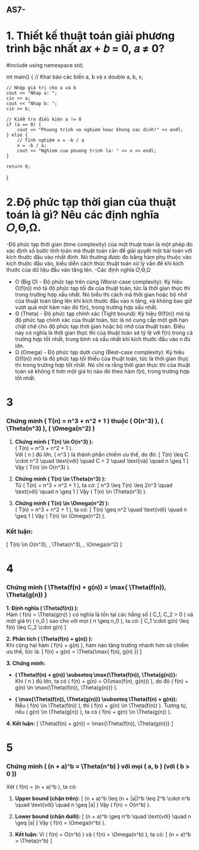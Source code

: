 ## AS7-
# 1. Thiết kế thuật toán giải phương trình bậc nhất 𝑎𝑥 + 𝑏 = 0, 𝑎 ≠ 0?
#include <iostream>
using namespace std;

int main() {
    // Khai báo các biến a, b và x
    double a, b, x;
    
    // Nhập giá trị cho a và b
    cout << "Nhap a: ";
    cin >> a;
    cout << "Nhap b: ";
    cin >> b;
    
    // Kiểm tra điều kiện a != 0
    if (a == 0) {
        cout << "Phuong trinh vo nghiem hoac khong xac dinh!" << endl;
    } else {
        // Tính nghiệm x = -b / a
        x = -b / a;
        cout << "Nghiem cua phuong trinh la: " << x << endl;
    }

    return 0;
}

 
# 2.Độ phức tạp thời gian của thuật toán là gì? Nêu các định nghĩa 𝑂,Θ,Ω.
-Độ phức tạp thời gian (time complexity) của một thuật toán là một phép đo xác định số bước tính toán mà thuật toán cần để giải quyết một bài toán với kích thước đầu vào nhất định. Nó thường được đo bằng hàm phụ thuộc vào kích thước đầu vào, biểu diễn cách thức thuật toán xử lý vấn đề khi kích thước của dữ liệu đầu vào tăng lên.
-Các định nghĩa 𝑂,Θ,Ω
  + O (Big O) - Độ phức tạp trên cùng (Worst-case complexity): Ký hiệu O(f(n)) mô tả độ phức tạp tối đa của thuật toán, tức là thời gian thực thi trong trường hợp xấu nhất. Nó biểu thị cách mà thời gian hoặc bộ nhớ của thuật toán tăng lên khi kích thước đầu vào n tăng, và không bao giờ vượt quá một hàm nào đó f(n), trong trường hợp xấu nhất.
  + Θ (Theta) - Độ phức tạp chính xác (Tight bound):  Ký hiệu Θ(f(n)) mô tả độ phức tạp chính xác của thuật toán, tức là nó cung cấp một giới hạn chặt chẽ cho độ phức tạp thời gian hoặc bộ nhớ của thuật toán. Điều này có nghĩa là thời gian thực thi của thuật toán sẽ tỷ lệ với f(n) trong cả trường hợp tốt nhất, trung bình và xấu nhất khi kích thước đầu vào 𝑛 đủ lớn.
  + Ω (Omega) - Độ phức tạp dưới cùng (Best-case complexity): Ký hiệu Ω(f(n)) mô tả độ phức tạp tối thiểu của thuật toán, tức là thời gian thực thi trong trường hợp tốt nhất. Nó chỉ ra rằng thời gian thực thi của thuật toán sẽ không ít hơn một giá trị nào đó theo hàm 𝑓(𝑛), trong trường hợp tốt nhất.
# 3
### **Chứng minh \( T(n) = n^3 + n^2 + 1 \) thuộc \( O(n^3) \), \( \Theta(n^3) \), \( \Omega(n^2) \)**

1. **Chứng minh \( T(n) \in O(n^3) \):**  
   \( T(n) = n^3 + n^2 + 1 \).  
   Với \( n \) đủ lớn, \( n^3 \) là thành phần chiếm ưu thế, do đó:
   \[
   T(n) \leq C \cdot n^3 \quad \text{với} \quad C = 2 \quad \text{và} \quad n \geq 1
   \]
   Vậy \( T(n) \in O(n^3) \).

2. **Chứng minh \( T(n) \in \Theta(n^3) \):**  
   Từ \( T(n) = n^3 + n^2 + 1 \), ta có:
   \[
   n^3 \leq T(n) \leq 2n^3 \quad \text{với} \quad n \geq 1
   \]
   Vậy \( T(n) \in \Theta(n^3) \).

3. **Chứng minh \( T(n) \in \Omega(n^2) \):**  
   \( T(n) = n^3 + n^2 + 1 \), ta có:
   \[
   T(n) \geq n^2 \quad \text{với} \quad n \geq 1
   \]
   Vậy \( T(n) \in \Omega(n^2) \).

### **Kết luận:**
\[
T(n) \in O(n^3), \, \Theta(n^3), \, \Omega(n^2)
\]

# 4
### **Chứng minh \( \Theta(f(n) + g(n)) = \max\{ \Theta(f(n)), \Theta(g(n)) \}**

**1. Định nghĩa \( \Theta(f(n)) \):**  
Hàm \( f(n) = \Theta(g(n)) \) có nghĩa là tồn tại các hằng số \( C_1, C_2 > 0 \) và một giá trị \( n_0 \) sao cho với mọi \( n \geq n_0 \), ta có:
\[
C_1 \cdot g(n) \leq f(n) \leq C_2 \cdot g(n)
\]

**2. Phân tích \( \Theta(f(n) + g(n)) \):**  
Khi cộng hai hàm \( f(n) + g(n) \), hàm nào tăng trưởng nhanh hơn sẽ chiếm ưu thế, tức là:
\[
f(n) + g(n) = \Theta(\max\{ f(n), g(n) \})
\]

**3. Chứng minh:**

- **\( \Theta(f(n) + g(n)) \subseteq \max\{\Theta(f(n)), \Theta(g(n))\}:**  
  Khi \( n \) đủ lớn, ta có \( f(n) + g(n) = O(\max(f(n), g(n))) \), do đó \( f(n) + g(n) \in \max\{\Theta(f(n)), \Theta(g(n))\} \).

- **\( \max\{\Theta(f(n)), \Theta(g(n))\} \subseteq \Theta(f(n) + g(n)):**  
  Nếu \( f(n) \in \Theta(f(n)) \), thì \( f(n) + g(n) \in \Theta(f(n)) \). Tương tự, nếu \( g(n) \in \Theta(g(n)) \), ta có \( f(n) + g(n) \in \Theta(g(n)) \).

**4. Kết luận:**
\[
\Theta(f(n) + g(n)) = \max\{\Theta(f(n)), \Theta(g(n))\}
\]

# 5 
### **Chứng minh \( (n + a)^b = \Theta(n^b) \) với mọi \( a, b \) (với \( b > 0 \))**

Xét \( f(n) = (n + a)^b \), ta có:

1. **Upper bound (chặn trên):**
   \[
   (n + a)^b \leq (n + |a|)^b \leq 2^b \cdot n^b \quad \text{với} \quad n \geq |a|
   \]
   Vậy \( f(n) = O(n^b) \).

2. **Lower bound (chặn dưới):**
   \[
   (n + a)^b \geq n^b \quad \text{với} \quad n \geq |a|
   \]
   Vậy \( f(n) = \Omega(n^b) \).

3. **Kết luận:**
   Vì \( f(n) = O(n^b) \) và \( f(n) = \Omega(n^b) \), ta có:
   \[
   (n + a)^b = \Theta(n^b)
   \]
